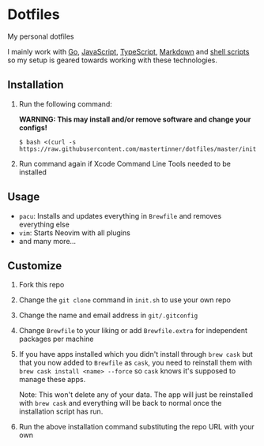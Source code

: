 # Dotfiles

My personal dotfiles

I mainly work with [Go](https://golang.org/), [JavaScript](https://en.wikipedia.org/wiki/JavaScript), [TypeScript](https://www.typescriptlang.org/), [Markdown](https://en.wikipedia.org/wiki/Markdown) and [shell scripts](https://en.wikipedia.org/wiki/Shell_script) so my setup is geared towards working with these technologies.

## Installation

1. Run the following command:

   **WARNING: This may install and/or remove software and change your configs!**

   ```shell
   $ bash <(curl -s https://raw.githubusercontent.com/mastertinner/dotfiles/master/init.sh)
   ```

1. Run command again if Xcode Command Line Tools needed to be installed

## Usage

* `pacu`: Installs and updates everything in `Brewfile` and removes everything else
* `vim`: Starts Neovim with all plugins
* and many more...

## Customize

1. Fork this repo
1. Change the `git clone` command in `init.sh` to use your own repo
1. Change the name and email address in `git/.gitconfig`
1. Change `Brewfile` to your liking or add `Brewfile.extra` for independent packages per machine
1. If you have apps installed which you didn't install through `brew cask` but that you now added to `Brewfile` as `cask`, you need to reinstall them with `brew cask install <name> --force` so `cask` knows it's supposed to manage these apps.

   Note: This won't delete any of your data. The app will just be reinstalled with `brew cask` and everything will be back to normal once the installation script has run.

1. Run the above installation command substituting the repo URL with your own
